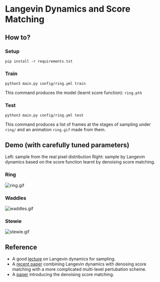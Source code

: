 # Langevin Dynamics and Score Matching

## How to?

### Setup

```
pip install -r requirements.txt
```

### Train

```
python3 main.py config/ring.yml train
```

This command produces the model (learnt score function): `ring.pth`

### Test

```
python3 main.py config/ring.yml test
```

This command produces a list of frames at the stages of sampling under `ring/` and an animation `ring.gif` made from them.

## Demo (with carefully tuned parameters)

Left: sample from the real pixel distribution
Right: sample by Langevin dynamics based on the score function learnt by denoising score matching.

### Ring

![ring.gif](./ring.gif)

### Waddles

![waddles.gif](./waddles.gif)

### Stewie

![stewie.gif](./stewie.gif)

## Reference

- A good [lecture](https://youtu.be/3-KzIjoFJy4) on Langevin dynamics for sampling.
- A [recent paper](https://arxiv.org/pdf/1907.05600.pdf) combining Langevin dynamics with denosing score matching with a more complicated multi-level pertubation scheme.
- A [paper](http://www.iro.umontreal.ca/~vincentp/Publications/smdae_techreport.pdf) introducing the denoising score matching.
